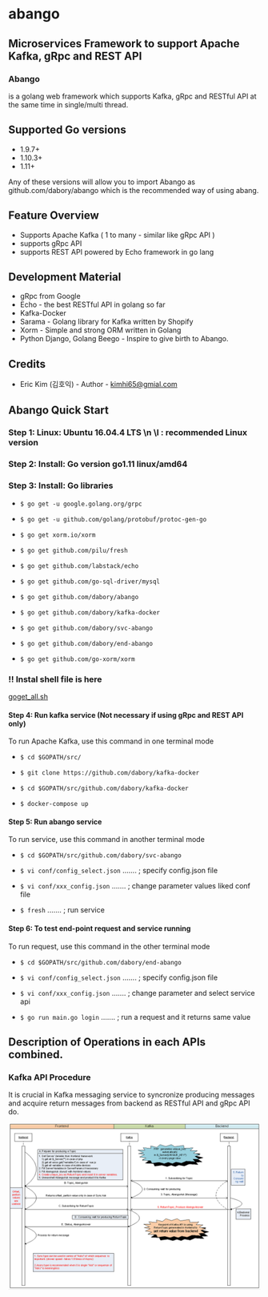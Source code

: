 # abango
## Microservices Framework to support Apache Kafka, gRpc and REST API

### Abango
is a golang web framework which supports Kafka, gRpc and RESTful API at the same time in single/multi thread.

## Supported Go versions

- 1.9.7+
- 1.10.3+
- 1.11+

Any of these versions will allow you to import Abango as github.com/dabory/abango which is the recommended way of using abang.

## Feature Overview

- Supports Apache Kafka ( 1 to many - similar like gRpc API )
- supports gRpc API 
- supports REST API powered by Echo framework in go lang

## Development Material

- gRpc from Google
- Echo - the best RESTful API in golang so far
- Kafka-Docker
- Sarama - Golang library for Kafka written by Shopify
- Xorm - Simple and strong ORM written in Golang
- Python Django, Golang Beego - Inspire to give birth to Abango.

## Credits

- Eric Kim (김호익) - Author - kimhi65@gmial.com


## Abango Quick Start

### Step 1: Linux: Ubuntu 16.04.4 LTS \n \l  : recommended Linux version
### Step 2: Install: Go version go1.11 linux/amd64
### Step 3: Install: Go libraries
- `$ go get -u google.golang.org/grpc`

- `$ go get -u github.com/golang/protobuf/protoc-gen-go`

- `$ go get xorm.io/xorm`

- `$ go get github.com/pilu/fresh`

- `$ go get github.com/labstack/echo`

- `$ go get github.com/go-sql-driver/mysql`

- `$ go get github.com/dabory/abango`

- `$ go get github.com/dabory/kafka-docker`

- `$ go get github.com/dabory/svc-abango `

- `$ go get github.com/dabory/end-abango `

- `$ go get github.com/go-xorm/xorm `

### !! Instal shell file is here 
[goget_all.sh](./goget_all.sh) 


#### Step 4: Run kafka service (Not necessary if using gRpc and REST API only)

To run Apache Kafka, use this command in one terminal mode

- `$ cd $GOPATH/src/`

- `$ git clone https://github.com/dabory/kafka-docker`

- `$ cd $GOPATH/src/github.com/dabory/kafka-docker`

- `$ docker-compose up`


#### Step 5: Run abango service 

To run service, use this command in another terminal mode

- `$ cd $GOPATH/src/github.com/dabory/svc-abango`

- `$ vi conf/config_select.json` ....... ; specify config.json file

- `$ vi conf/xxx_config.json`  ....... ; change parameter values liked conf file

- `$ fresh`   ....... ; run service


#### Step 6: To test end-point request and service running
To run request, use this command in the other terminal mode

- `$ cd $GOPATH/src/github.com/dabory/end-abango`

- `$ vi conf/config_select.json` ....... ; specify config.json file

- `$ vi conf/xxx_config.json`  ....... ; change parameter and select service api

- `$ go run main.go login` ....... ; run a request and it returns same value


## Description of Operations in each APIs combined.

### Kafka API Procedure
It is crucial in Kafka messaging service to syncronize producing messages and acquire return messages from backend as RESTful API and gRpc API do.

![kkk plan](./images/kafka-procedure.png)
